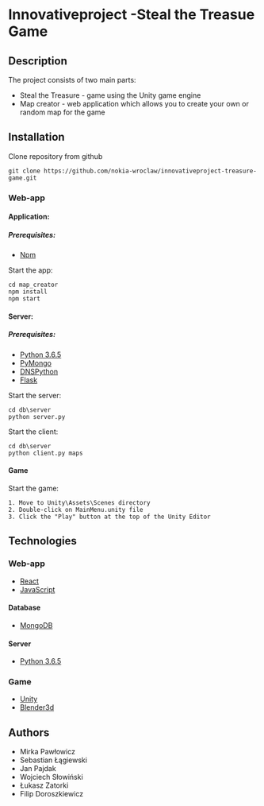 # Innovativeproject -Steal the Treasue Game
## Description

The project consists of two main parts:
 - Steal the Treasure - game using the Unity game engine
 - Map creator -  web application which allows you to create your own or random map for the game

## Installation

Clone repository from github
```
git clone https://github.com/nokia-wroclaw/innovativeproject-treasure-game.git
```

### Web-app

#### Application:
##### Prerequisites:
- [Npm](https://www.npmjs.com/)

Start the app:
```
cd map_creator
npm install
npm start
```
#### Server:
##### Prerequisites:
- [Python 3.6.5](https://www.python.org/downloads/)
- [PyMongo](https://api.mongodb.com/python/current/)
- [DNSPython](http://www.dnspython.org/)
- [Flask](http://flask.pocoo.org/)

Start the server:
```
cd db\server
python server.py
```
Start the client:

```
cd db\server
python client.py maps
```

#### Game
Start the game:
```
1. Move to Unity\Assets\Scenes directory
2. Double-click on MainMenu.unity file
3. Click the "Play" button at the top of the Unity Editor
```


## Technologies
### Web-app
* [React](https://reactjs.org/)
* [JavaScript](https://www.javascript.com/)
#### Database
* [MongoDB](https://www.mongodb.com/)
#### Server
* [Python 3.6.5](https://www.python.org/)
### Game
* [Unity](https://unity3d.com/)
* [Blender3d](https://www.blender.org/)



## Authors
- Mirka Pawłowicz
- Sebastian Łągiewski
- Jan Pajdak
- Wojciech Słowiński
- Łukasz Zatorki
- Filip Doroszkiewicz

